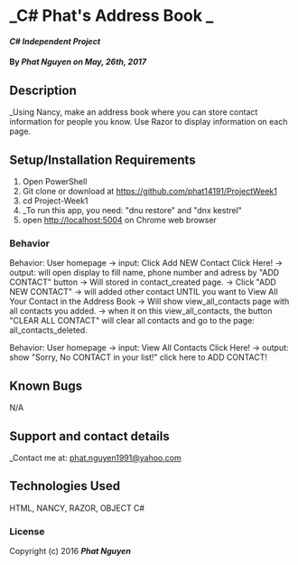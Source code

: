 # _C# Phat's Address Book _

#### _C# Independent Project_

#### By _**Phat Nguyen on May, 26th, 2017**_

## Description

_Using Nancy, make an address book where you can store contact information for people you know. Use Razor to display information on each page.

## Setup/Installation Requirements
1. Open PowerShell
2. Git clone or download at https://github.com/phat14191/ProjectWeek1
3. cd Project-Week1
4. _To run this app, you need: "dnu restore" and "dnx kestrel"
5. open [http://localhost:5004](http://localhost:5004) on Chrome web browser

### Behavior
 Behavior: User homepage -> input: Click Add NEW Contact Click Here! -> output: will open display to fill name, phone number and adress by "ADD CONTACT" button -> Will stored in contact_created page. -> Click "ADD NEW CONTACT" -> will added other contact UNTIL you want to View All Your Contact in the Address Book -> Will show view_all_contacts page with all contacts you added. -> when it on this view_all_contacts, the button "CLEAR ALL CONTACT" will clear all contacts and go to the page: all_contacts_deleted.

 Behavior: User homepage -> input: View All Contacts Click Here! -> output: show "Sorry, No CONTACT in your list!" click here to ADD CONTACT!

## Known Bugs
   N/A

## Support and contact details
_Contact me at: phat.nguyen1991@yahoo.com

## Technologies Used

HTML, NANCY, RAZOR, OBJECT C#

### License
Copyright (c) 2016 **_Phat Nguyen_**
